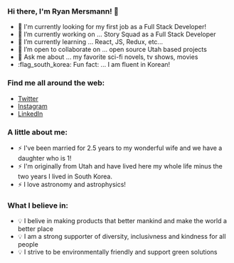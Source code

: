 ### Hi there, I'm Ryan Mersmann! 👋

- 🏢 I'm currently looking for my first job as a Full Stack Developer!
- 🔭 I’m currently working on ... Story Squad as a Full Stack Developer
- 🌱 I’m currently learning ... React, JS, Redux, etc...
- 👯 I’m open to collaborate on ... open source Utah based projects
- 💬 Ask me about ... my favorite sci-fi novels, tv shows, movies
- :flag_south_korea: Fun fact: ... I am fluent in Korean!

### Find me all around the web:
- [Twitter](https://www.twitter.com/Ryan_Mersmann)
- [Instagram](https://www.instagram.com/ryanmersmann/)
- [LinkedIn](https://www.linkedin.com/in/ryan-mersmann/)

### A little about me:
- ⚡ I've been married for 2.5 years to my wonderful wife and we have a daughter who is 1!
- ⚡ I'm originally from Utah and have lived here my whole life minus the two years I lived in South Korea.
- ⚡ I love astronomy and astrophysics!

### What I believe in:
- 💡 I belive in making products that better mankind and make the world a better place
- 💡 I am a strong supporter of diversity, inclusivness and kindness for all people
- 💡 I strive to be environmentally friendly and support green solutions
